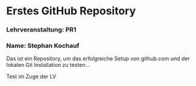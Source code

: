 # Erstes GitHub Repository
### Lehrveranstaltung: PR1
### Name: Stephan Kochauf

Das ist ein Repository, um das erfolgreiche Setup von github.com und der lokalen Git Installation zu testen...

Test im Zuge der LV